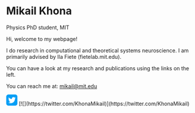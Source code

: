 # Mikail Khona
Physics PhD student, MIT

Hi, welcome to my webpage!

I do research in computational and theoretical systems neuroscience. I am primarily advised by Ila Fiete (fietelab.mit.edu).

You can have a look at my research and publications using the links on the left.

You can reach me at: mikail@mit.edu


<img src="https://github.com/mikailkhona/mikailkhona.github.io/blob/main/twitter.png?raw=true" width="30" height="30" alt="Sublime's custom image">
[![](https://twitter.com/KhonaMikail)](https://twitter.com/KhonaMikail)





